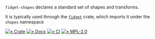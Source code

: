 `fidget-shapes` declares a standard set of shapes and transforms.

It is typically used through the [`fidget`](https://crates.io/crate/fidget)
crate, which imports it under the `shapes` namespace

[![» Crate](https://badgen.net/crates/v/fidget-shapes)](https://crates.io/crates/fidget-shapes)
[![» Docs](https://badgen.net/badge/api/docs.rs/df3600)](https://docs.rs/fidget-shapes/)
[![» CI](https://badgen.net/github/checks/mkeeter/fidget/main)](https://github.com/mkeeter/fidget/actions/)
[![» MPL-2.0](https://badgen.net/github/license/mkeeter/fidget)](../LICENSE.txt)
